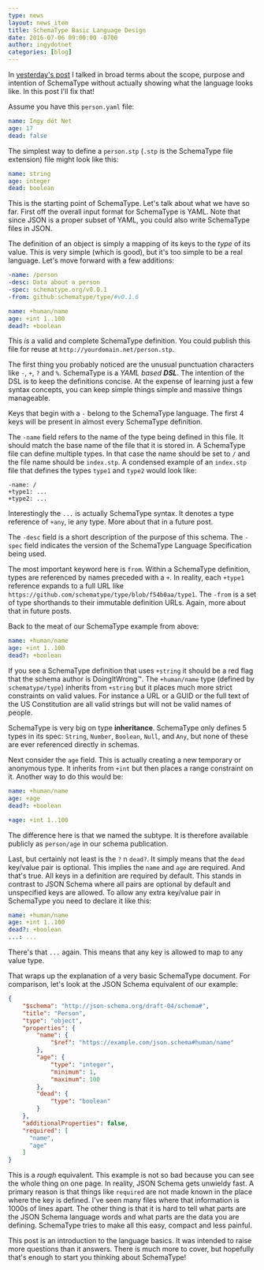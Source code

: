 ```yaml
---
type: news
layout: news_item
title: SchemaType Basic Language Design
date: 2016-07-06 09:00:00 -0700
author: ingydotnet
categories: [blog]
---
```


In [yesterday's post](/news/2016/07/05/schematype-can-you-define-that/) I
talked in broad terms about the scope, purpose and intention of SchemaType
without actually showing what the language looks like.  In this post I'll fix
that!

Assume you have this `person.yaml` file:

```yaml
name: Ingy döt Net
age: 17
dead: false
```

The simplest way to define a `person.stp` (`.stp` is the SchemaType file
extension) file might look like this:

```yaml
name: string
age: integer
dead: boolean
```

This is the starting point of SchemaType. Let's talk about what we have so far.
First off the overall input format for SchemaType is YAML. Note that since JSON
is a proper subset of YAML, you could also write SchemaType files in JSON.

The definition of an object is simply a mapping of its keys to the _type_ of
its value. This is very simple (which is good), but it's too simple to be a
real language. Let's move forward with a few additions:

```yaml
-name: /person
-desc: Data about a person
-spec: schematype.org/v0.0.1
-from: github:schematype/type/#v0.1.6

name: +human/name
age: +int 1..100
dead?: +boolean
```

This _is_ a valid and complete SchemaType definition. You could publish this
file for reuse at `http://yourdomain.net/person.stp`.

The first thing you probably noticed are the unusual punctuation characters
like `-`, `+`, `?` and `%`. SchemaType is a _YAML based **DSL**_. The intention
of the DSL is to keep the definitions concise. At the expense of learning just
a few syntax concepts, you can keep simple things simple and massive things
manageable.

Keys that begin with a `-` belong to the SchemaType language. The first 4 keys
will be present in almost every SchemaType definition.

The `-name` field refers to the name of the type being defined in this file. It
should match the base name of the file that it is stored in. A SchemaType file
can define multiple types. In that case the name should be set to `/` and the
file name should be `index.stp`. A condensed example of an `index.stp` file
that defines the types `type1` and `type2` would look like:

```
-name: /
+type1: ...
+type2: ...
```

Interestingly the `...` is actually SchemaType syntax. It denotes a type
reference of `+any`, ie any type. More about that in a future post.

The `-desc` field is a short description of the purpose of this schema. The
`-spec` field indicates the version of the SchemaType Language Specification
being used.

The most important keyword here is `from`. Within a SchemaType definition,
types are referenced by names preceded with a `+`. In reality, each `+type1`
reference expands to a full URL like
`https://github.com/schematype/type/blob/f54b0aa/type1`. The `-from` is a set
of type shorthands to their immutable definition URLs. Again, more about that
in future posts.

Back to the meat of our SchemaType example from above:

```yaml
name: +human/name
age: +int 1..100
dead?: +boolean
```

If you see a SchemaType definition that uses `+string` it should be a red flag
that the schema author is DoingItWrong™. The `+human/name` type (defined by
`schematype/type`) inherits from `+string` but it places much more strict
constraints on valid values. For instance a URL or a GUID or the full text of
the US Constitution are all valid strings but will not be valid names of
people.

SchemaType is very big on type **inheritance**. SchemaType only defines 5 types
in its spec: `String`, `Number`, `Boolean`, `Null`, and `Any`, but none of
these are ever referenced directly in schemas.

Next consider the `age` field. This is actually creating a new temporary or
anonymous type. It inherits from `+int` but then places a range constraint on
it. Another way to do this would be:

```yaml
name: +human/name
age: +age
dead?: +boolean

+age: +int 1..100
```

The difference here is that we named the subtype. It is therefore available
publicly as `person/age` in our schema publication.

Last, but certainly not least is the `?` n `dead?`. It simply means that the
`dead` key/value pair is optional. This implies the `name` and `age` are
required. And that's true. All keys in a definition are required by default.
This stands in contrast to JSON Schema where all pairs are optional by default
and unspecified keys are allowed. To allow any extra key/value pair in
SchemaType you need to declare it like this:

```yaml
name: +human/name
age: +int 1..100
dead?: +boolean
...: ...
```

There's that `...` again. This means that any key is allowed to map to any
value type.

That wraps up the explanation of a very basic SchemaType document. For
comparison, let's look at the JSON Schema equivalent of our example:

```json
{
    "$schema": "http://json-schema.org/draft-04/schema#",
    "title": "Person",
    "type": "object",
    "properties": {
        "name": {
            "$ref": "https://example.com/json.schema#human/name"
        },
        "age": {
            "type": "integer",
            "minimum": 1,
            "maximum": 100
        },
        "dead": {
            "type": "boolean"
        }
    },
    "additionalProperties": false,
    "required": [
      "name",
      "age"
    ]
}
```

This is a _rough_ equivalent. This example is not so bad because you can see
the whole thing on one page. In reality, JSON Schema gets unwieldy fast. A
primary reason is that things like `required` are not made known in the place
where the key is defined. I've seen many files where that information is 1000s
of lines apart. The other thing is that it is hard to tell what parts are the
JSON Schema language words and what parts are the data you are defining.
SchemaType tries to make all this easy, compact and less painful.

This post is an introduction to the language basics. It was intended to raise
more questions than it answers. There is much more to cover, but hopefully
that's enough to start you thinking about SchemaType!
